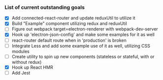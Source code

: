 ### List of current outstanding goals
- [X] Add connected-react-router and update reduxUtil to utilize it
- [X] Build "Example" component utilizing redux and reduxUtil
- [ ] Figure out webpack target=electron-renderer with webpack-dev-server
- [X] Hook up 'electron-json-config' and make some examples for it as well
- [ ] react-router default route when in 'production' is broken
- [ ] Integrate Less and add some example use of it as well, utilizing CSS modules
- [ ] Create utility to spin up new components (stateless or stateful, with or without redux)
- [X] Hook up React HMR
- [ ] Add Jest

